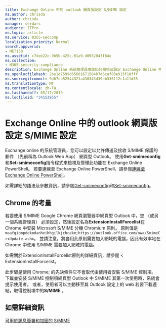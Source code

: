 ```yaml
---
title: Exchange Online 中的 outlook 網頁版設定 S/MIME 設定
ms.author: chrisda
author: chrisda
manager: serdars
audience: ITPro
ms.topic: article
ms.service: O365-seccomp
localization_priority: Normal
search.appverid:
- MET150
ms.assetid: c7dee22c-9b5b-425c-91a9-d093204ff84e
ms.collection:
- M365-security-compliance
description: Exchange Online 系統管理員應該如何檢視及設定 Exchange Online 中網頁型 Outlook 中的 S/MIME 設定簡短描述。
ms.openlocfilehash: 2be1d7599d65601671504b7d6caf03e915f10fff
ms.sourcegitcommit: 9d67cb52544321a430343d39eb336112c1a11d35
ms.translationtype: MT
ms.contentlocale: zh-TW
ms.lasthandoff: 05/17/2019
ms.locfileid: "34153855"
---
```

# <a name="configure-smime-settings-in-exchange-online-for-outlook-on-the-web"></a>Exchange Online 中的 outlook 網頁版設定 S/MIME 設定

Exchange online 的系統管理員，您可以設定以允許傳送及接收 S/MIME 保護的郵件 （先前稱為 Outlook Web App） 網頁型 Outlook。 使用**Get-smimeconfig**和**Set-smimeconfig**指令程式來檢視及管理此功能在 Exchange Online PowerShell。 若要連線至 Exchange Online PowerShell，請參閱[連線至 Exchange Online PowerShell](https://go.microsoft.com/fwlink/p/?linkid=396554)。

如需詳細的語法及參數資訊，請參閱[Get-smimeconfig](http://technet.microsoft.com/library/4b29fa89-0840-4fe9-8885-019fcef2e02b.aspx)和[Set-smimeconfig](http://technet.microsoft.com/library/de357ce0-8143-4c36-8032-026292fc63f0.aspx)。

## <a name="considerations-for-chrome"></a>Chrome 的考量

若要使用 S/MIME Google Chrome 網頁瀏覽器中網頁型 Outlook 中，您 （或另一個系統管理員） 必須設定，然後設定名為**ExtensionInstallForcelist**在 Chrome 中安裝 Microsoft S/MIME 分機 Chromium 原則。 原則值是`maafgiompdekodanheihhgilkjchcakm;https://outlook.office.com/owa/SmimeCrxUpdate.ashx`。 並請注意，將套用此原則需要加入網域的電腦，因此有效率地在 Chrome 中使用 S/MIME 需要加入網域的電腦。

如需關於<b0>ExtensionInstallForcelist</b0>原則的詳細資訊，請參閱 < <b1>ExtensionInstallForcelist</b1>。

此步驟是使用 Chrome; 的先決條件它不會取代由使用者安裝 S/MIME 控制項。 下載並安裝 S/MIME 控制項網頁型 Outlook 中 S/MIME 其第一次使用時，系統會提示使用者。 或者，使用者可以主動移至其 Outlook 設定上的 web 若要下載連結，取得控制項中的**S/MIME** 。

## <a name="for-more-information"></a>如需詳細資訊

[可用於訊息簽署和加密的 S/MIME](s-mime-for-message-signing-and-encryption.md)
